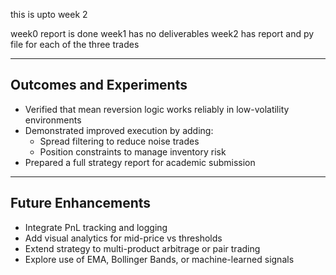 this is upto week 2

week0 report is done
week1 has no deliverables
week2 has report and py file for each of the three trades


---

## Outcomes and Experiments

- Verified that mean reversion logic works reliably in low-volatility environments
- Demonstrated improved execution by adding:
  - Spread filtering to reduce noise trades
  - Position constraints to manage inventory risk
- Prepared a full strategy report for academic submission

---

## Future Enhancements

- Integrate PnL tracking and logging
- Add visual analytics for mid-price vs thresholds
- Extend strategy to multi-product arbitrage or pair trading
- Explore use of EMA, Bollinger Bands, or machine-learned signals
